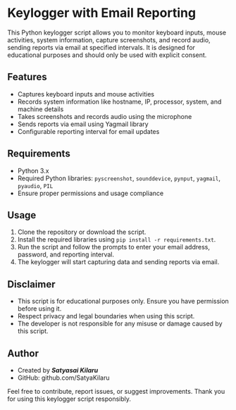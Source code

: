 # Keylogger with Email Reporting

This Python keylogger script allows you to monitor keyboard inputs, mouse activities, system information, capture screenshots, and record audio, sending reports via email at specified intervals. It is designed for educational purposes and should only be used with explicit consent.

## Features
- Captures keyboard inputs and mouse activities
- Records system information like hostname, IP, processor, system, and machine details
- Takes screenshots and records audio using the microphone
- Sends reports via email using Yagmail library
- Configurable reporting interval for email updates

## Requirements
- Python 3.x
- Required Python libraries: `pyscreenshot`, `sounddevice`, `pynput`, `yagmail`, `pyaudio`, `PIL`
- Ensure proper permissions and usage compliance

## Usage
1. Clone the repository or download the script.
2. Install the required libraries using `pip install -r requirements.txt`.
3. Run the script and follow the prompts to enter your email address, password, and reporting interval.
4. The keylogger will start capturing data and sending reports via email.

## Disclaimer
- This script is for educational purposes only. Ensure you have permission before using it.
- Respect privacy and legal boundaries when using this script.
- The developer is not responsible for any misuse or damage caused by this script.

## Author
- Created by **_Satyasai Kilaru_**
- GitHub: github.com/SatyaKilaru

Feel free to contribute, report issues, or suggest improvements. Thank you for using this keylogger script responsibly.
